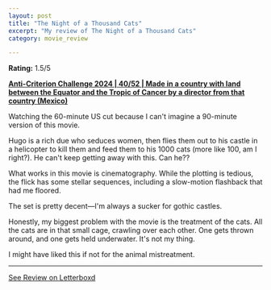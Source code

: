 ```yaml
---
layout: post
title: "The Night of a Thousand Cats"
excerpt: "My review of The Night of a Thousand Cats"
category: movie_review

---
```


**Rating:** 1.5/5

<b><a href="https://boxd.it/qBmUY/detail">Anti-Criterion Challenge 2024 | 40/52 | Made in a country with land between the Equator and the Tropic of Cancer by a director from that country (Mexico)</a></b>

Watching the 60-minute US cut because I can't imagine a 90-minute version of this movie.

Hugo is a rich due who seduces women, then flies them out to his castle in a helicopter to kill them and feed them to his 1000 cats (more like 100, am I right?). He can't keep getting away with this. Can he??

What works in this movie is cinematography. While the plotting is tedious, the flick has some stellar sequences, including a slow-motion flashback that had me floored.

The set is pretty decent—I'm always a sucker for gothic castles.

Honestly, my biggest problem with the movie is the treatment of the cats. All the cats are in that small cage, crawling over each other. One gets thrown around, and one gets held underwater. It's not my thing.

I might have liked this if not for the animal mistreatment.

<hr>

[See Review on Letterboxd](https://boxd.it/8KfbVZ)
